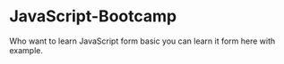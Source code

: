 # JavaScript-Bootcamp
Who want to learn JavaScript form basic you can learn it form here with example.
